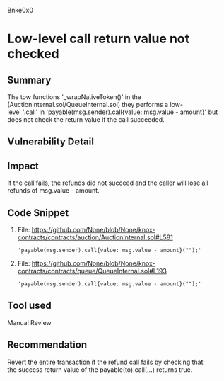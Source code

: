 Bnke0x0
# Low-level call return value not checked

## Summary
The tow functions '_wrapNativeToken()' in the (AuctionInternal.sol/QueueInternal.sol) they performs a low-level '.call' in 'payable(msg.sender).call{value: msg.value - amount}' but does not check the return value if the call succeeded.

## Vulnerability Detail

## Impact
If the call fails, the refunds did not succeed and the caller will lose all refunds of msg.value - amount.

## Code Snippet
1. File: https://github.com/None/blob/None/knox-contracts/contracts/auction/AuctionInternal.sol#L581

       'payable(msg.sender).call{value: msg.value - amount}("");'

2. File: https://github.com/None/blob/None/knox-contracts/contracts/queue/QueueInternal.sol#L193

       'payable(msg.sender).call{value: msg.value - amount}("");'

## Tool used

Manual Review

## Recommendation
Revert the entire transaction if the refund call fails by checking that the success return value of the payable(to).call(...) returns true.